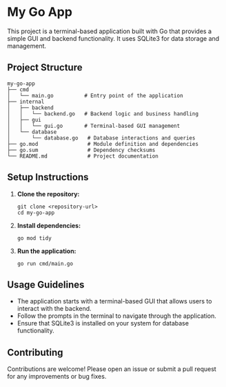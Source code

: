 # My Go App

This project is a terminal-based application built with Go that provides a simple GUI and backend functionality. It uses SQLite3 for data storage and management.

## Project Structure

```
my-go-app
├── cmd
│   └── main.go          # Entry point of the application
├── internal
│   ├── backend
│   │   └── backend.go   # Backend logic and business handling
│   ├── gui
│   │   └── gui.go       # Terminal-based GUI management
│   └── database
│       └── database.go   # Database interactions and queries
├── go.mod                # Module definition and dependencies
├── go.sum                # Dependency checksums
└── README.md             # Project documentation
```

## Setup Instructions

1. **Clone the repository:**
   ```
   git clone <repository-url>
   cd my-go-app
   ```

2. **Install dependencies:**
   ```
   go mod tidy
   ```

3. **Run the application:**
   ```
   go run cmd/main.go
   ```

## Usage Guidelines

- The application starts with a terminal-based GUI that allows users to interact with the backend.
- Follow the prompts in the terminal to navigate through the application.
- Ensure that SQLite3 is installed on your system for database functionality.

## Contributing

Contributions are welcome! Please open an issue or submit a pull request for any improvements or bug fixes.